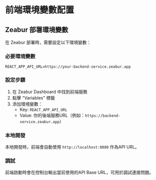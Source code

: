 # 前端環境變數配置

## Zeabur 部署環境變數

在 Zeabur 部署時，需要設定以下環境變數：

### 必要環境變數

```
REACT_APP_API_URL=https://your-backend-service.zeabur.app
```

### 設定步驟

1. 在 Zeabur Dashboard 中找到前端服務
2. 點擊 "Variables" 標籤
3. 添加環境變數：
   - Key: `REACT_APP_API_URL`
   - Value: 你的後端服務URL（例如：`https://backend-service.zeabur.app`）

### 本地開發

本地開發時，前端會自動使用 `http://localhost:8080` 作為API URL。

### 調試

前端啟動時會在控制台輸出當前使用的API Base URL，可用於調試連接問題。